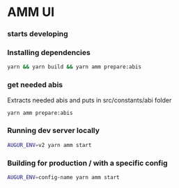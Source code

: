 # AMM UI

### starts developing

### Installing dependencies
```bash
yarn && yarn build && yarn amm prepare:abis
```

### get needed abis
Extracts needed abis and puts in src/constants/abi folder

```bash
yarn amm prepare:abis
```
### Running dev server locally

```bash
AUGUR_ENV=v2 yarn amm start
```

### Building for production / with a specific config

```bash
AUGUR_ENV=config-name yarn amm start
```
